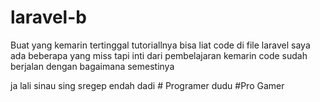 # laravel-b

Buat yang kemarin tertinggal tutoriallnya bisa liat code di file laravel saya 
ada beberapa yang miss tapi inti dari pembelajaran kemarin code sudah berjalan dengan bagaimana semestinya 

ja lali sinau sing sregep endah dadi # Programer dudu #Pro Gamer
